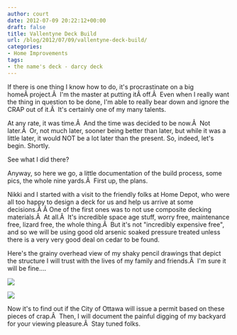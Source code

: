 ```yaml
---
author: court
date: 2012-07-09 20:22:12+00:00
draft: false
title: Vallentyne Deck Build
url: /blog/2012/07/09/vallentyne-deck-build/
categories:
- Home Improvements
tags:
- the name's deck - darcy deck
---
```


If there is one thing I know how to do, it's procrastinate on a big homeÂ project.Â  I'm the master at putting itÂ off.Â  Even when I really want the thing in question to be done, I'm able to really bear down and ignore the CRAP out of it.Â  It's certainly one of my many talents.

At any rate, it was time.Â  And the time was decided to be now.Â  Not later.Â  Or, not much later, sooner being better than later, but while it was a little later, it would NOT be a lot later than the present. So, indeed, let's begin. Shortly.

See what I did there?

Anyway, so here we go, a little documentation of the build process, some pics, the whole nine yards.Â  First up, the plans.

Nikki and I started with a visit to the friendly folks at Home Depot, who were all too happy to design a deck for us and help us arrive at some decisions.Â Â One of the first ones was to not use composite decking materials.Â  At all.Â  It's incredible space age stuff, worry free, maintenance free, lizard free, the whole thing.Â  But it's not "incredibly expensive free", and so we will be using good old arsenic soaked pressure treated unless there is a very very good deal on cedar to be found.

Here's the grainy overhead view of my shaky pencil drawings that depict the structure I will trust with the lives of my family and friends.Â  I'm sure it will be fine....

![](http://www.vallentyne.com/blog/wp-content/uploads/2012/07/DOC.tif)


[![](http://www.vallentyne.com/blog/wp-content/uploads/2012/07/DOC2.tif)
](http://www.vallentyne.com/blog/wp-content/uploads/2012/07/DOC2.tif)

Now it's to find out if the City of Ottawa will issue a permit based on these pieces of crap.Â  Then, I will document the painful digging of my backyard for your viewing pleasure.Â  Stay tuned folks.


